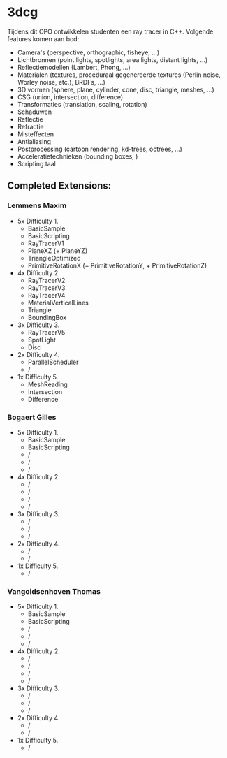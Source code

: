 # 3dcg
Tijdens dit OPO ontwikkelen studenten een ray tracer in C++. Volgende features komen aan bod:

- Camera's (perspective, orthographic, fisheye, …)
- Lichtbronnen (point lights, spotlights, area lights, distant lights, …)
- Reflectiemodellen (Lambert, Phong, …)
- Materialen (textures, proceduraal gegenereerde textures (Perlin noise, Worley noise, etc.), BRDFs, …)
- 3D vormen (sphere, plane, cylinder, cone, disc, triangle, meshes, …)
- CSG (union, intersection, difference)
- Transformaties (translation, scaling, rotation)
- Schaduwen
- Reflectie
- Refractie
- Misteffecten
- Antialiasing
- Postprocessing (cartoon rendering, kd-trees, octrees, …)
- Acceleratietechnieken (bounding boxes, )
- Scripting taal


## Completed Extensions:

### Lemmens Maxim
- 5x Difficulty 1.
  - BasicSample
  - BasicScripting
  - RayTracerV1
  - PlaneXZ (+ PlaneYZ)
  - TriangleOptimized
  - PrimitiveRotationX (+ PrimitiveRotationY, + PrimitiveRotationZ)
- 4x Difficulty 2.
  - RayTracerV2
  - RayTracerV3
  - RayTracerV4
  - MaterialVerticalLines
  - Triangle
  - BoundingBox
- 3x Difficulty 3.
  - RayTracerV5
  - SpotLight
  - Disc
- 2x Difficulty 4.
  - ParallelScheduler
  - /
- 1x Difficulty 5.
  - MeshReading
  - Intersection
  - Difference


### Bogaert Gilles
- 5x Difficulty 1.
  - BasicSample
  - BasicScripting
  - /
  - /
  - /
- 4x Difficulty 2.
  - /
  - /
  - /
  - /
- 3x Difficulty 3.
  - /
  - / 
  - /
- 2x Difficulty 4.
  - /
  - /
- 1x Difficulty 5.
  - /
### Vangoidsenhoven Thomas
- 5x Difficulty 1.
  - BasicSample
  - BasicScripting
  - /
  - /
  - /
- 4x Difficulty 2.
  - /
  - /
  - /
  - /
- 3x Difficulty 3.
  - /
  - / 
  - /
- 2x Difficulty 4.
  - /
  - /
- 1x Difficulty 5.
  - /
